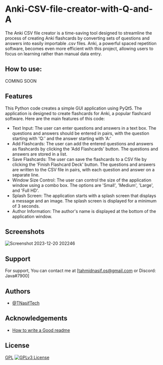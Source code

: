 # Anki-CSV-file-creator-with-Q-and-A

The Anki CSV file creator is a time-saving tool designed to streamline the process of creating Anki flashcards by converting sets of questions and answers into easily importable .csv files. Anki, a powerful spaced repetition software, becomes even more efficient with this project, allowing users to focus on learning rather than manual data entry.




## How to use:
COMING SOON
## Features

This Python code creates a simple GUI application using PyQt5. The application is designed to create flashcards for Anki, a popular flashcard software. Here are the main features of this code:

- Text Input: The user can enter questions and answers in a text box. The questions and answers should be entered in pairs, with the question starting with 'Q:' and the answer starting with 'A:'
- Add Flashcards: The user can add the entered questions and answers as flashcards by clicking the 'Add Flashcards' button. The questions and answers are stored in a list.
- Save Flashcards: The user can save the flashcards to a CSV file by clicking the 'Finish Flashcard Deck' button. The questions and answers are written to the CSV file in pairs, with each question and answer on a separate line.
- Window Size Control: The user can control the size of the application window using a combo box. The options are 'Small', 'Medium', 'Large', and 'Full HD'.
- Splash Screen: The application starts with a splash screen that displays a message and an image. The splash screen is displayed for a minimum of 3 seconds.
- Author Information: The author's name is displayed at the bottom of the application window.


## Screenshots
![Screenshot 2023-12-20 202246](https://github.com/TNasifTech/Anki-CSV-file-creator-with-Q-and-A/assets/130967923/a1308cf3-2c30-4b38-a8ac-6bd813fb1534)


## Support

For support, You can contact me at [tahmidnasif.os@gmail.com or Discord: Java#7900]


## Authors

- [@TNasifTech](https://github.com/TNasifTech)


## Acknowledgements


 - [How to write a Good readme](https://www.freecodecamp.org/news/how-to-write-a-good-readme-file/)


## License

[GPL](https://opensource.org/license/gpl-3-0/)
[![GPLv3 License](https://img.shields.io/badge/License-GPL%20v3-yellow.svg)](https://opensource.org/licenses/)
